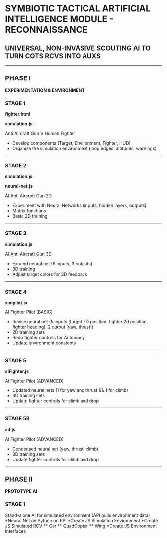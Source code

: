 # SYMBIOTIC TACTICAL ARTIFICIAL INTELLIGENCE MODULE - RECONNAISSANCE #

## UNIVERSAL, NON-INVASIVE SCOUTING AI TO TURN COTS RCVS INTO AUXS ##
----------------------------------------------
## PHASE I ##
  __EXPERIMENTATION & ENVIRONMENT__

### STAGE 1 ###
  __fighter.html__

  __simulation.js__

Anti Aircraft Gun V Human Fighter
* Develop components (Target, Environment, Fighter, HUD)
* Organize the simulation environment (loop edges, altitudes, warnings)
----------------------------------------------------
### STAGE 2 ###
  __simulation.js__

  __neural-net.js__

AI Anti Aircraft Gun 2D
* Experiment with Neural Networks (inputs, hidden layers, outputs)
* Matrix functions
* Basic 2D training
----------------------------------------------------
### STAGE 3 ###
  __simulation.js__

AI Anti Aircraft Gun 3D
* Expand neural net (6 inputs, 3 outputs)
* 3D training
* Adjust target colors for 3D feedback
----------------------------------------------------
### STAGE 4 ###
  __simpilot.js__

AI Fighter Pilot (BASIC)
* Revise neural net (5 inputs [target 2D position, fighter 2d position, fighter heading], 2 output [yaw, thrust])
* 2D training sets
* Redo fighter controls for Autonomy
* Update environment constants
----------------------------------------------------------------
### STAGE 5 ###
  __aiFighter.js__

AI Fighter Pilot (ADVANCED)
* Updated  neural nets (1 for yaw and thrust && 1 for climb)
* 3D training sets
* Update fighter controls for climb and drop
----------------------------------------------------------------
### STAGE 5B ###
  __aif.js__

AI Fighter Pilot (ADVANCED)
* Condensed neural net (yaw, thrust, climb)
* 3D training sets
* Update fighter controls for climb and drop
----------------------------------------------------------------
## PHASE II ##

  __PROTOTYPE AI__

### STAGE 1 ###

Stand-alone AI for simulated environment (API pulls environment data)
*Neural Net on Python on RPi
*Create JS Simulation Environment
*Create JS Simulated RCV
  ** Car
  ** QuadCopter
  ** Wing
*Create JS Environment Interfaces
